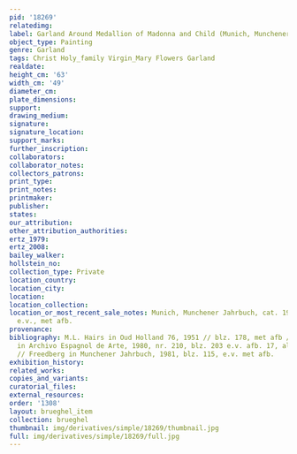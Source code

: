 ```yaml
---
pid: '18269'
relatedimg: 
label: Garland Around Medallion of Madonna and Child (Munich, Munchener Jahrbuch)
object_type: Painting
genre: Garland
tags: Christ Holy_family Virgin_Mary Flowers Garland
realdate: 
height_cm: '63'
width_cm: '49'
diameter_cm: 
plate_dimensions: 
support: 
drawing_medium: 
signature: 
signature_location: 
support_marks: 
further_inscription: 
collaborators: 
collaborator_notes: 
collectors_patrons: 
print_type: 
print_notes: 
printmaker: 
publisher: 
states: 
our_attribution: 
other_attribution_authorities: 
ertz_1979: 
ertz_2008: 
bailey_walker: 
hollstein_no: 
collection_type: Private
location_country: 
location_city: 
location: 
location_collection: 
location_or_most_recent_sale_notes: Munich, Munchener Jahrbuch, cat. 1981, blz. 115
  e.v., met afb.
provenance: 
bibliography: M.L. Hairs in Oud Holland 76, 1951 // blz. 178, met afb // M.D. Padron
  in Archivo Espagnol de Arte, 1980, nr. 210, blz. 203 e.v. afb. 17, als A. Daniels
  // Freedberg in Munchener Jahrbuch, 1981, blz. 115, e.v. met afb.
exhibition_history: 
related_works: 
copies_and_variants: 
curatorial_files: 
external_resources: 
order: '1308'
layout: brueghel_item
collection: brueghel
thumbnail: img/derivatives/simple/18269/thumbnail.jpg
full: img/derivatives/simple/18269/full.jpg
---
```

